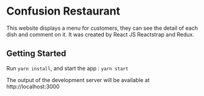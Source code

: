 # Confusion Restaurant 
This website displays a menu for customers, they can see the detail of each dish and comment on it. 
It was created by React JS Reactstrap and Redux.
## Getting Started
Run ```yarn install```, and start the app :
```yarn start```

The output of the development server will be available at http://localhost:3000

